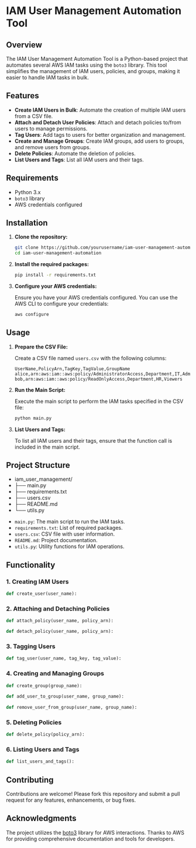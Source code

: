 # IAM User Management Automation Tool

## Overview

The IAM User Management Automation Tool is a Python-based project that automates several AWS IAM tasks using the `boto3` library. This tool simplifies the management of IAM users, policies, and groups, making it easier to handle IAM tasks in bulk.

## Features

- **Create IAM Users in Bulk**: Automate the creation of multiple IAM users from a CSV file.
- **Attach and Detach User Policies**: Attach and detach policies to/from users to manage permissions.
- **Tag Users**: Add tags to users for better organization and management.
- **Create and Manage Groups**: Create IAM groups, add users to groups, and remove users from groups.
- **Delete Policies**: Automate the deletion of policies.
- **List Users and Tags**: List all IAM users and their tags.

## Requirements

- Python 3.x
- `boto3` library
- AWS credentials configured

## Installation

1. **Clone the repository:**

    ```bash
    git clone https://github.com/yourusername/iam-user-management-automation.git
    cd iam-user-management-automation
    ```

2. **Install the required packages:**

    ```bash
    pip install -r requirements.txt
    ```

3. **Configure your AWS credentials:**
   
    Ensure you have your AWS credentials configured. You can use the AWS CLI to configure your credentials:

    ```bash
    aws configure
    ```

## Usage

1. **Prepare the CSV File:**

    Create a CSV file named `users.csv` with the following columns:

    ```csv
    UserName,PolicyArn,TagKey,TagValue,GroupName
    alice,arn:aws:iam::aws:policy/AdministratorAccess,Department,IT,Admins
    bob,arn:aws:iam::aws:policy/ReadOnlyAccess,Department,HR,Viewers
    ```

2. **Run the Main Script:**

    Execute the main script to perform the IAM tasks specified in the CSV file:

    ```bash
    python main.py
    ```

3. **List Users and Tags:**

    To list all IAM users and their tags, ensure that the function call is included in the main script.

## Project Structure
* iam_user_management/
* ├── main.py
* ├── requirements.txt
* ├── users.csv
* ├── README.md
* └── utils.py

- `main.py`: The main script to run the IAM tasks.
- `requirements.txt`: List of required packages.
- `users.csv`: CSV file with user information.
- `README.md`: Project documentation.
- `utils.py`: Utility functions for IAM operations.

## Functionality

### 1. **Creating IAM Users**

```python
def create_user(user_name):
```

### 2. **Attaching and Detaching Policies**

```python
def attach_policy(user_name, policy_arn):

def detach_policy(user_name, policy_arn):
```

### 3. **Tagging Users**

```python
def tag_user(user_name, tag_key, tag_value):
```

### 4. **Creating and Managing Groups**

```python
def create_group(group_name):
 
def add_user_to_group(user_name, group_name):
  
def remove_user_from_group(user_name, group_name):
```

### 5. **Deleting Policies**

```python
def delete_policy(policy_arn):
```

### 6. **Listing Users and Tags**

```python
def list_users_and_tags():
```

## Contributing
Contributions are welcome! Please fork this repository and submit a pull request for any features, enhancements, or bug fixes.

## Acknowledgments
The project utilizes the [boto3](https://boto3.amazonaws.com/v1/documentation/api/latest/index.html) library for AWS interactions.
Thanks to AWS for providing comprehensive documentation and tools for developers.

